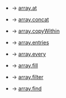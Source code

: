 - -> [ array.at](./md/at.md)

- -> [ array.concat](./md/concat.md)

- -> [array.copyWithin](./md/Copywithin.md)

- -> [array.entries](./md/entires.md)

- -> [array.every](./md/every.md)

- -> [array.fill](./md/fill.md)

- -> [array.filter](./md/filter.md)
 - -> [array.find](./md/find.md)

